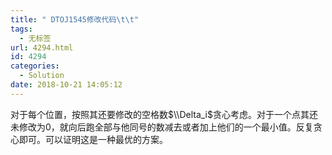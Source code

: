 ```yaml
---
title: " DTOJ1545修改代码\t\t"
tags:
  - 无标签
url: 4294.html
id: 4294
categories:
  - Solution
date: 2018-10-21 14:05:12
---
```


对于每个位置，按照其还要修改的空格数$\\Delta_i$贪心考虑。对于一个点其还未修改为$0$，就向后跑全部与他同号的数减去或者加上他们的一个最小值。反复贪心即可。可以证明这是一种最优的方案。